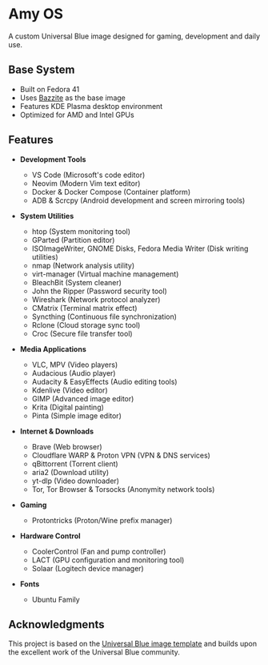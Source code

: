 # Amy OS

A custom Universal Blue image designed for gaming, development and daily use.

## Base System

- Built on Fedora 41
- Uses [Bazzite](https://bazzite.gg/) as the base image
- Features KDE Plasma desktop environment
- Optimized for AMD and Intel GPUs

## Features

- **Development Tools**
  - VS Code (Microsoft's code editor)
  - Neovim (Modern Vim text editor)
  - Docker & Docker Compose (Container platform)
  - ADB & Scrcpy (Android development and screen mirroring tools)

- **System Utilities**
  - htop (System monitoring tool)
  - GParted (Partition editor)
  - ISOImageWriter, GNOME Disks, Fedora Media Writer (Disk writing utilities)
  - nmap (Network analysis utility)
  - virt-manager (Virtual machine management)
  - BleachBit (System cleaner)
  - John the Ripper (Password security tool)
  - Wireshark (Network protocol analyzer)
  - CMatrix (Terminal matrix effect)
  - Syncthing (Continuous file synchronization)
  - Rclone (Cloud storage sync tool)
  - Croc (Secure file transfer tool)

- **Media Applications**
  - VLC, MPV (Video players)
  - Audacious (Audio player)
  - Audacity & EasyEffects (Audio editing tools)
  - Kdenlive (Video editor)
  - GIMP (Advanced image editor)
  - Krita (Digital painting)
  - Pinta (Simple image editor)

- **Internet & Downloads**
  - Brave (Web browser)
  - Cloudflare WARP & Proton VPN (VPN & DNS services)
  - qBittorrent (Torrent client)
  - aria2 (Download utility)
  - yt-dlp (Video downloader)
  - Tor, Tor Browser & Torsocks (Anonymity network tools)

- **Gaming**
  - Protontricks (Proton/Wine prefix manager)

- **Hardware Control**
  - CoolerControl (Fan and pump controller)
  - LACT (GPU configuration and monitoring tool)
  - Solaar (Logitech device manager)

- **Fonts**
  - Ubuntu Family

## Acknowledgments

This project is based on the [Universal Blue image template](https://github.com/ublue-os/image-template) and builds upon the excellent work of the Universal Blue community.
